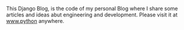 
This Django Blog, is the code of my personal Blog  where I share some articles and ideas abut engineering and development. 
Please visit it at www.python anywhere.

